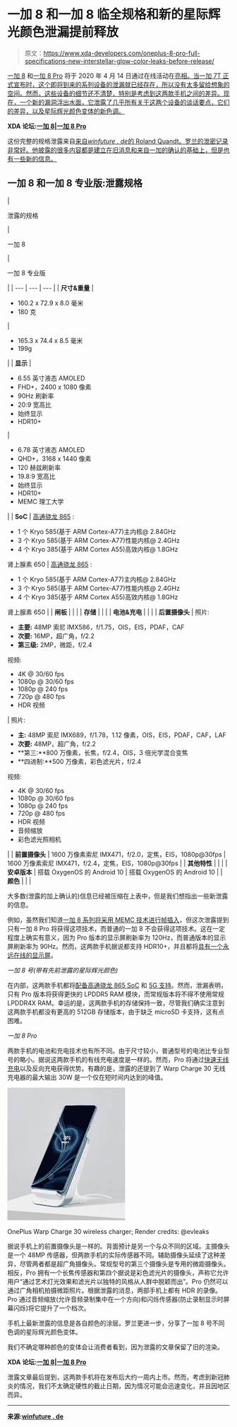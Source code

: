 # 一加 8 和一加 8 临全规格和新的星际辉光颜色泄漏提前释放

> 原文：<https://www.xda-developers.com/oneplus-8-pro-full-specifications-new-interstellar-glow-color-leaks-before-release/>

[一加 8](https://www.xda-developers.com/oneplus-8-punch-hole-display-triple-cameras-leak/) 和[一加 8 Pro](https://www.xda-developers.com/oneplus-8-pro-leaked-renders-show-quad-camera-setup-punch-hole-display/) 将于 2020 年 4 月 14 日通过在线活动在[亮相。当一加 7T 正式宣布时，这个即将到来的系列设备的泄漏就已经存在，所以没有太多留给想象的空间。然而，这些设备的细节还不清楚，特别是考虑到这两款手机之间的差异。现在，一个新的漏洞浮出水面，它泄露了几乎所有关于这两个设备的谈话要点，它们的差异，以及星际辉光颜色变体的新色调。](https://www.xda-developers.com/oneplus-8-oneplus-8-pro-launch-globally-april-14/)

**XDA 论坛:[一加 8](https://forum.xda-developers.com/oneplus-8)|[一加 8 Pro](https://forum.xda-developers.com/oneplus-8-pro)**

这份完整的规格泄露来自[来自*winfuture . de*的 Roland Quandt。罗兰的泄密记录非常好。他披露的很多内容都是建立在旧消息和来自一加的确认的基础上，但是也有一些新的信息。](https://winfuture.de/news,115156.html)

## 一加 8 和一加 8 专业版:泄露规格

| 

泄露的规格

 | 

一加 8

 | 

一加 8 专业版

 |
| --- | --- | --- |
| **尺寸&重量** | 

*   160.2 x 72.9 x 8.0 毫米
*   180 克

 | 

*   165.3 x 74.4 x 8.5 毫米
*   199g

 |
| **显示** | 

*   6.55 英寸液态 AMOLED
*   FHD+，2400 x 1080 像素
*   90Hz 刷新率
*   20:9 宽高比
*   始终显示
*   HDR10+

 | 

*   6.78 英寸液态 AMOLED
*   QHD+，3168 x 1440 像素
*   120 赫兹刷新率
*   19.8:9 宽高比
*   始终显示
*   HDR10+
*   MEMC 理工大学

 |
| **SoC** | [高通骁龙 865](https://www.xda-developers.com/qualcomm-snapdragon-865-processor-specifications-features/) :

*   1 个 Kryo 585(基于 ARM Cortex-A77)主内核@ 2.84GHz
*   3 个 Kryo 585(基于 ARM Cortex-A77)性能内核@ 2.4GHz
*   4 个 Kryo 385(基于 ARM Cortex A55)高效内核@ 1.8GHz

肾上腺素 650 | [高通骁龙 865](https://www.xda-developers.com/qualcomm-snapdragon-865-processor-specifications-features/) :

*   1 个 Kryo 585(基于 ARM Cortex-A77)主内核@ 2.84GHz
*   3 个 Kryo 585(基于 ARM Cortex-A77)性能内核@ 2.4GHz
*   4 个 Kryo 385(基于 ARM Cortex A55)高效内核@ 1.8GHz

肾上腺素 650 |
| **闸板** |  |  |
| **存储** |  |  |
| **电池&充电** |  |  |
| **后置摄像头** | 照片:

*   **主要:** 48MP 索尼 IMX586，f/1.75，OIS，EIS，PDAF，CAF
*   **次要:** 16MP，超广角，f/2.2
*   **第三级:** 2MP，微距，f/2.4

视频:

*   4K @ 30/60 fps
*   1080p @ 30/60 fps
*   1080p @ 240 fps
*   720p @ 480 fps
*   HDR 视频

 | 照片:

*   **主:** 48MP 索尼 IMX689，f/1.78，1.12 像素，OIS，EIS，PDAF，CAF，LAF
*   **次要:** 48MP，超广角，f/2.2
*   **第三:**800 万像素，长焦，f/2.4，OIS，3 倍光学混合变焦
*   **四进制:**500 万像素，彩色滤光片，f/2.4

视频:

*   4K @ 30/60 fps
*   1080p @ 30/60 fps
*   1080p @ 240 fps
*   720p @ 480 fps
*   HDR 视频
*   音频缩放
*   彩色滤光照相机

 |
| **前置摄像头** | 1600 万像素索尼 IMX471，f/2.0，定焦，EIS，1080p@30fps | 1600 万像素索尼 IMX471，f/2.4，定焦，EIS，1080p@30fps |
| **其他特性** |  |  |
| **安卓版本** | 搭载 OxygenOS 的 Android 10 | 搭载 OxygenOS 的 Android 10 |
| **颜色** |  |  |

大多数(泄露的加上确认的)信息已经被压缩在上表中，但是我们想指出一些新泄露的信息。

例如，虽然我们知道[一加 8 系列将采用 MEMC 技术进行帧插入](https://www.xda-developers.com/oneplus-8-memc-youtube-netflix-vlc/)，但这次泄露提到只有一加 8 Pro 将获得这项技术，而普通的一加 8 不会获得这项技术。这在一定程度上确实有意义，因为 Pro 版本的显示屏刷新率为 120Hz，而普通版本的显示屏刷新率为 90Hz。然而，这两款手机据说都支持 HDR10+，并且都将[具有一个永远在线的显示屏](https://www.xda-developers.com/oneplus-will-finally-bring-an-always-on-display-mode-to-oxygenos/)。

*一加 8 号(带有先前泄露的星际辉光颜色)*

在内部，这两款手机都将[配备高通骁龙 865 SoC](https://www.xda-developers.com/oneplus-8-series-wont-exceed-1000/) 和 [5G 支持](https://www.xda-developers.com/oneplus-8-series-5g-confirmed/)。然而，泄漏表明，只有 Pro 版本将获得更快的 LPDDR5 RAM 模块，而常规版本将不得不使用常规 LPDDR4X RAM。幸运的是，这两款手机的存储保持一致，尽管我们确实注意到这两款手机都没有更高的 512GB 存储版本，由于缺乏 microSD 卡支持，这有点困难。

*一加 8 Pro*

两款手机的电池和充电技术也有所不同。由于尺寸较小，普通型号的电池比专业型号的略小。据说这两款手机的有线充电速度是一样的。然而，Pro 将通过[快速无线充电](https://www.xda-developers.com/oneplus-8-pro-wireless-charging-warp-charge-30-wireless/)以及反向充电获得优势。有趣的是，泄露的还提到了 Warp Charge 30 无线充电器的最大输出 30W 是一个仅在短时间内达到的峰值。

 <picture>![OnePlus Warp Charge 30 wireless charger with OnePlus 8 Pro](img/432360c45b14b964eb4e5baa3f6d4da6.png)</picture> 

OnePlus Warp Charge 30 wireless charger; Render credits: @evleaks

据说手机上的前置摄像头是一样的。背面预计是另一个与众不同的区域。主摄像头是一个 48MP 传感器，但两款手机的实际传感器不同。辅助摄像头延续了这种差异，尽管两者都是超广角摄像头。常规型号的第三个摄像头是专用的微距摄像头。相反，Pro 拥有一个长焦传感器和第四个据说是彩色滤光片的摄像头，声称它允许用户“通过艺术灯光效果和滤光片以独特的风格从人群中脱颖而出”。Pro 仍然可以通过广角相机拍摄微距照片。根据泄露的消息，两部手机上都有 HDR 的录像。Pro 通过音频缩放(允许音频录制集中在一个方向)和闪烁传感器(防止录制显示时屏幕闪烁)将它提升了一个档次。

手机上最新泄露的信息是各自颜色的涂层。罗兰更进一步，分享了一加 8 号不同色调的星际辉光颜色变体。

我们不确定哪种颜色的变体会让消费者看到，因为泄露的文章保留了旧的渲染。

**XDA 论坛:[一加 8](https://forum.xda-developers.com/oneplus-8)|[一加 8 Pro](https://forum.xda-developers.com/oneplus-8-pro)**

泄露文章最后提到，这两款手机将在发布后大约一周内上市。然而，考虑到新冠肺炎的情况，我们不太确定硬性的截止日期，因为情况可能会迅速变化，并且因地区而异。

* * *

**来源:[winfuture . de](https://winfuture.de/news,115156.html)**